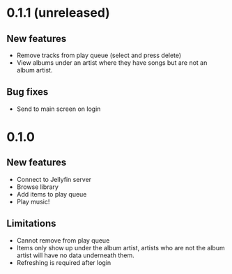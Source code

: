 # 0.1.1 (unreleased)

## New features

- Remove tracks from play queue (select and press delete)
- View albums under an artist where they have songs but are not an album artist.

## Bug fixes

- Send to main screen on login

# 0.1.0

## New features

- Connect to Jellyfin server
- Browse library
- Add items to play queue
- Play music!

## Limitations

- Cannot remove from play queue
- Items only show up under the album artist, artists who are not the album artist will have no data underneath them.
- Refreshing is required after login
